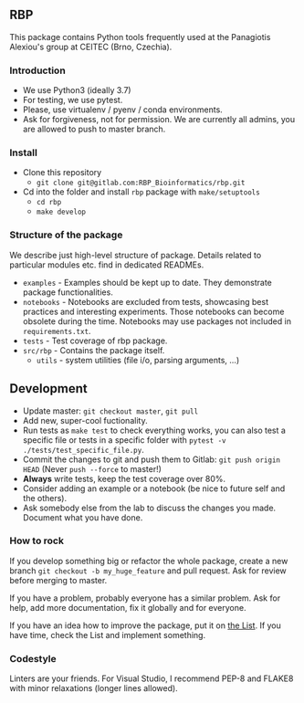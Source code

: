 ## RBP

This package contains Python tools frequently used at the Panagiotis Alexiou's group at CEITEC (Brno, Czechia).

### Introduction
 - We use Python3 (ideally 3.7)   
 - For testing, we use pytest.  
 - Please, use virtualenv / pyenv / conda environments. 
 - Ask for forgiveness, not for permission. We are currently all admins, you are allowed to push to master branch.

### Install
 - Clone this repository
   - `git clone git@gitlab.com:RBP_Bioinformatics/rbp.git`
 - Cd into the folder and install `rbp` package with `make/setuptools`
   - `cd rbp`
   - `make develop` 

### Structure of the package
We describe just high-level structure of package. Details related to particular modules etc. find in dedicated READMEs.
 - `examples` - Examples should be kept up to date. They demonstrate package functionalities.
 - `notebooks` - Notebooks are excluded from tests, showcasing best practices and interesting experiments. Those notebooks can become obsolete during the time. Notebooks may use packages not included in `requirements.txt`.
 - `tests` - Test coverage of rbp package.
 - `src/rbp`  - Contains the package itself.
   - `utils` -   system utilities (file i/o, parsing arguments, ...)

## Development
 - Update master: `git checkout master`, `git pull` 
 - Add new, super-cool fuctionality.
 - Run tests as `make test` to check everything works, you can also test a specific file or tests in a specific folder with `pytest -v ./tests/test_specific_file.py`.
 - Commit the changes to git and push them to Gitlab: `git push origin HEAD` (Never `push --force` to master!)
 - **Always** write tests, keep the test coverage over 80%.
 - Consider adding an example or a notebook (be nice to future self and the others).
 - Ask somebody else from the lab to discuss the changes you made. Document what you have done.
 
### How to rock
If you develop something big or refactor the whole package, create a new branch `git checkout -b my_huge_feature` and pull request. Ask for review before merging to master. 

If you have a problem, probably everyone has a similar problem. Ask for help, add more documentation, fix it globally and for everyone.

If you have an idea how to improve the package, put it on [the List](https://docs.google.com/document/d/16rYS_vpz0vdQ3F9lHVQML1CkQCgohLGFX79erP8NYPY/edit?usp=sharing). If you have time, check the List and implement something. 

### Codestyle
Linters are your friends. For Visual Studio, I recommend PEP-8 and FLAKE8 with minor relaxations (longer lines allowed).


